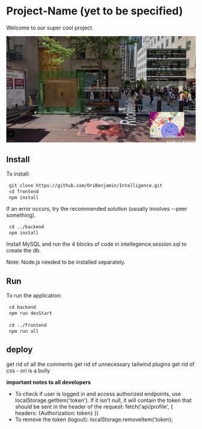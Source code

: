 # Project-Name (yet to be specified)

Welcome to our super cool project.

<img src="images/intelligenceMode.png">


## Install

To install:

```
 git clone https://github.com/OriBenjamin/Intelligence.git
 cd frontend
 npm install
```

If an error occurs, try the recommended solution (usually involves --peer something).

```
 cd ../backend
 npm install
```

Install MySQL and run the 4 blocks of code in intellegence.session.sql to create the db.

Note: Node.js needed to be installed separately.

## Run

To run the application:

```
 cd backend
 npm run devStart

 cd ../frontend
 npm run all
```

## deploy
get rid of all the comments
get rid of unnecessary tailwind plugins
get rid of css - ori is a bully


**important notes to all developers**

- To check if user is logged in and access authorized endpoints,
  use localStorage.getItem('token'). If it isn't null, it will contain
  the token that should be sent in the header of the request:
  fetch('api/profile', {
  headers: {Authorization: token}
  })
- To remove the token (logout): localStorage.removeItem('token);



